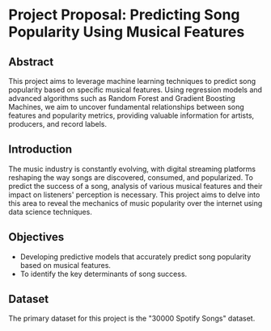 # Project Proposal: Predicting Song Popularity Using Musical Features

## Abstract

This project aims to leverage machine learning techniques to predict song popularity based on specific musical features. Using regression models and advanced algorithms such as Random Forest and Gradient Boosting Machines, we aim to uncover fundamental relationships between song features and popularity metrics, providing valuable information for artists, producers, and record labels.

## Introduction

The music industry is constantly evolving, with digital streaming platforms reshaping the way songs are discovered, consumed, and popularized. To predict the success of a song, analysis of various musical features and their impact on listeners' perception is necessary. This project aims to delve into this area to reveal the mechanics of music popularity over the internet using data science techniques.

## Objectives

- Developing predictive models that accurately predict song popularity based on musical features.
- To identify the key determinants of song success.
  
 ## Dataset
 The primary dataset for this project is the "30000 Spotify Songs" dataset.

 
 
